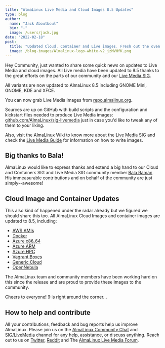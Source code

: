 ```yaml
---
title: "AlmaLinux Live Media and Cloud Images 8.5 Updates"
type: blog
author:
  name: "Jack Aboutboul"
  bio: "-"
  image: /users/jack.jpg
date: "2022-02-18"
post:
  title: "Updated Cloud, Container and Live images. Fresh out the oven."
  image: /blog-images/Almalinux-logo-white-v2_jzMVHfK.png
---
```


Hey Community, just wanted to share some quick news on updates to Live Media and cloud images. All Live media have been updated to 8.5 thanks to the great efforts on the parts of our community and our [Live Media SIG](https://chat.almalinux.org/almalinux/channels/siglivemedia).

All variants are now updated to AlmaLinux 8.5 including GNOME Mini, GNOME, KDE and XFCE.

You can now grab Live Media images from [repo.almalinux.org](https://repo.almalinux.org/almalinux/8/live/x86_64/).

Sources are up on GitHub with build scripts and the configuration and kickstart files needed to produce Live Media images: [github.com/AlmaLinux/sig-livemedia](https://github.com/AlmaLinux/sig-livemedia) just in case you'd like to tweak any of them to your liking.

Also, visit the AlmaLinux Wiki to know more about the [Live Media SIG](https://wiki.almalinux.org/sigs/LiveMedia) and check the [Live Media Guide](https://wiki.almalinux.org/LiveMedia.html) for information on how to write images.

## Big thanks to Bala!

AlmaLinux would like to express thanks and extend a big hand to our Cloud and Containers SIG and Live Media SIG community member [Bala Raman](https://github.com/srbala). His immeasurable contributions and on behalf of the community are just simply--awesome!

## Cloud Image and Container Updates

This also kind of happened under the radar already but we figured we should share this too. All AlmaLinux Cloud Images and container images are updated to 8.5, including:

- [AWS AMIs](https://wiki.almalinux.org/cloud/AWS.html)
- [Docker](https://hub.docker.com/_/almalinux)
- [Azure x86_64](https://azuremarketplace.microsoft.com/en-us/marketplace/apps/almalinux.almalinux-x86_64?tab=Overview)
- [Azure ARM](https://azuremarketplace.microsoft.com/en-us/marketplace/apps/almalinux.almalinux-arm?tab=Overview)
- [Azure HPC](https://azuremarketplace.microsoft.com/en-us/marketplace/apps/almalinux.almalinux-hpc?tab=Overview)
- [Vagrant Boxes](https://app.vagrantup.com/almalinux/boxes/8)
- [Generic Cloud](https://wiki.almalinux.org/cloud/Generic-cloud.html)
- [OpenNebula](https://wiki.almalinux.org/cloud/OpenNebula.html)

The AlmaLinux team and community members have been working hard on this since the release and are proud to provide these images to the community.

Cheers to everyone! 9 is right around the corner...

## How to help and contribute

All your contributions, feedback and bug reports help us improve AlmaLinux. Please join us on the [AlmaLinux Community Chat](https://chat.almalinux.org/) and [SIG/LiveMedia](https://chat.almalinux.org/almalinux/channels/siglivemedia) channel for any help, assistance, or discuss anything. Reach out to us on [Twitter](https://twitter.com/almalinux), [Reddit](https://reddit.com/r/almalinux) and The [AlmaLinux Live Media Forum](https://forums.almalinux.org/c/sigs/live-media/26).
